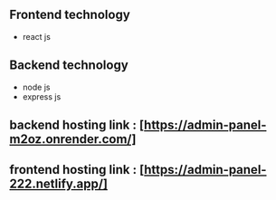 

## Frontend technology 
* react js 

## Backend technology 
* node js 
* express js

## backend hosting link : [https://admin-panel-m2oz.onrender.com/]

## frontend hosting link : [https://admin-panel-222.netlify.app/]